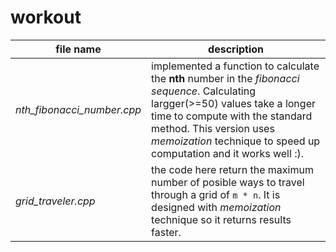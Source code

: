 # workout

<style>
td, th
{
    boarder: none!important;
}
</style>

|file name | description |
|--------- | ----------- |
|_nth_fibonacci_number.cpp_ | implemented a function to calculate the __nth__ number in the _fibonacci sequence_. Calculating largger(>=50) values take a longer time to compute with the standard method. This version uses _memoization_ technique to speed up computation and it works well :).|
|_grid_traveler.cpp_ | the code here return the maximum number of posible ways to travel through a grid of `m * n`. It is designed with _memoization_ technique so it returns results faster.|

